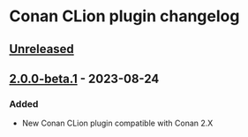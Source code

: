 <!-- Keep a Changelog guide -> https://keepachangelog.com -->

# Conan CLion plugin changelog

## [Unreleased]

## [2.0.0-beta.1] - 2023-08-24

### Added
- New Conan CLion plugin compatible with Conan 2.X

[Unreleased]: https://github.com/conan-io/conan-clion-plugin//compare/v2.0.0-beta.1...HEAD
[2.0.0-beta.1]: https://github.com/conan-io/conan-clion-plugin//commits/v2.0.0-beta.1
